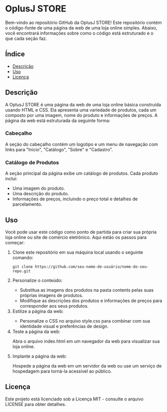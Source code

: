<h1>OplusJ STORE</h1>

<p>Bem-vindo ao repositório GitHub da OplusJ STORE! Este repositório contém o código-fonte de uma página da web de uma loja online simples. Abaixo, você encontrará informações sobre como o código está estruturado e o que cada seção faz.</p>

<h2>Índice</h2>

<ul>
        <li><a href="#descricao">Descrição</a></li>
        <li><a href="#uso">Uso</a></li>
        <li><a href="#licenca">Licença</a></li>
    </ul>

<h2 id="descricao">Descrição</h2>

<p>A OplusJ STORE é uma página da web de uma loja online básica construída usando HTML e CSS. Ela apresenta uma variedade de produtos, cada um composto por uma imagem, nome do produto e informações de preços. A página da web está estruturada da seguinte forma:</p>

<h3>Cabeçalho</h3>

<p>A seção do cabeçalho contém um logotipo e um menu de navegação com links para "Inicio", "Catálogo", "Sobre" e "Cadastro".</p>

<h3>Catálogo de Produtos</h3>

<p>A seção principal da página exibe um catálogo de produtos. Cada produto inclui:</p>

<ul>
        <li>Uma imagem do produto.</li>
        <li>Uma descrição do produto.</li>
        <li>Informações de preços, incluindo o preço total e detalhes de parcelamento.</li>
    </ul>

<h2 id="uso">Uso</h2>

<p>Você pode usar este código como ponto de partida para criar sua própria loja online ou site de comércio eletrônico. Aqui estão os passos para começar:</p>

<ol>
        <li>Clone este repositório em sua máquina local usando o seguinte comando:</li>

<pre><code>git clone https://github.com/seu-nome-de-usuário/nome-do-seu-repo.git</code></pre>

<li>Personalize o conteúdo:</li>

<ul>
            <li>Substitua as imagens dos produtos na pasta contents pelas suas próprias imagens de produtos.</li>
            <li>Modifique as descrições dos produtos e informações de preços para corresponder aos seus produtos.</li>
        </ul>

<li>Estilize a página da web:</li>

<ul>
            <li>Personalize o CSS no arquivo style.css para combinar com sua identidade visual e preferências de design.</li>
        </ul>

<li>Teste a página da web:</li>

<p>Abra o arquivo index.html em um navegador da web para visualizar sua loja online.</p>

<li>Implante a página da web:</li>

<p>Hospede a página da web em um servidor da web ou use um serviço de hospedagem para torná-la acessível ao público.</p>
    </ol>

<h2 id="licenca">Licença</h2>

<p>Este projeto está licenciado sob a Licença MIT - consulte o arquivo LICENSE para obter detalhes.</p>
